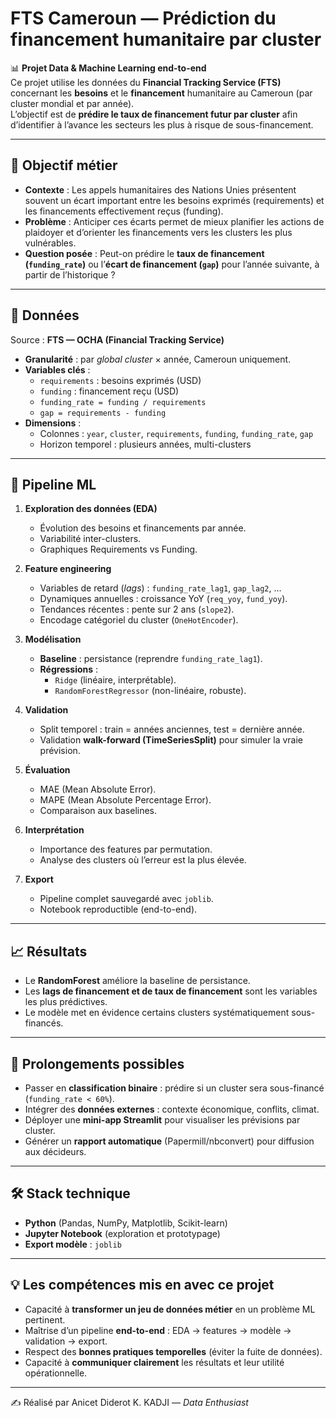 # FTS Cameroun — Prédiction du financement humanitaire par cluster

📊 **Projet Data & Machine Learning end-to-end**  
Ce projet utilise les données du **Financial Tracking Service (FTS)** concernant les **besoins** et le **financement** humanitaire au Cameroun (par cluster mondial et par année).  
L’objectif est de **prédire le taux de financement futur par cluster** afin d’identifier à l’avance les secteurs les plus à risque de sous-financement.

---

## 🎯 Objectif métier
- **Contexte** : Les appels humanitaires des Nations Unies présentent souvent un écart important entre les besoins exprimés (requirements) et les financements effectivement reçus (funding).  
- **Problème** : Anticiper ces écarts permet de mieux planifier les actions de plaidoyer et d’orienter les financements vers les clusters les plus vulnérables.  
- **Question posée** : Peut-on prédire le **taux de financement (`funding_rate`)** ou l’**écart de financement (`gap`)** pour l’année suivante, à partir de l’historique ?

---

## 📂 Données
Source : **FTS — OCHA (Financial Tracking Service)**  
- **Granularité** : par *global cluster* × année, Cameroun uniquement.  
- **Variables clés** :
  - `requirements` : besoins exprimés (USD)
  - `funding` : financement reçu (USD)
  - `funding_rate = funding / requirements`
  - `gap = requirements - funding`
- **Dimensions** :
  - Colonnes : `year`, `cluster`, `requirements`, `funding`, `funding_rate`, `gap`
  - Horizon temporel : plusieurs années, multi-clusters

---

## 🔧 Pipeline ML

1. **Exploration des données (EDA)**
   - Évolution des besoins et financements par année.
   - Variabilité inter-clusters.
   - Graphiques Requirements vs Funding.

2. **Feature engineering**
   - Variables de retard (*lags*) : `funding_rate_lag1`, `gap_lag2`, …
   - Dynamiques annuelles : croissance YoY (`req_yoy`, `fund_yoy`).
   - Tendances récentes : pente sur 2 ans (`slope2`).
   - Encodage catégoriel du cluster (`OneHotEncoder`).

3. **Modélisation**
   - **Baseline** : persistance (reprendre `funding_rate_lag1`).
   - **Régressions** : 
     - `Ridge` (linéaire, interprétable).
     - `RandomForestRegressor` (non-linéaire, robuste).

4. **Validation**
   - Split temporel : train = années anciennes, test = dernière année.
   - Validation **walk-forward (TimeSeriesSplit)** pour simuler la vraie prévision.

5. **Évaluation**
   - MAE (Mean Absolute Error).
   - MAPE (Mean Absolute Percentage Error).
   - Comparaison aux baselines.

6. **Interprétation**
   - Importance des features par permutation.
   - Analyse des clusters où l’erreur est la plus élevée.

7. **Export**
   - Pipeline complet sauvegardé avec `joblib`.
   - Notebook reproductible (end-to-end).

---

## 📈 Résultats
- Le **RandomForest** améliore la baseline de persistance.
- Les **lags de financement et de taux de financement** sont les variables les plus prédictives.
- Le modèle met en évidence certains clusters systématiquement sous-financés.

---

## 🚀 Prolongements possibles
- Passer en **classification binaire** : prédire si un cluster sera sous-financé (`funding_rate < 60%`).
- Intégrer des **données externes** : contexte économique, conflits, climat.
- Déployer une **mini-app Streamlit** pour visualiser les prévisions par cluster.
- Générer un **rapport automatique** (Papermill/nbconvert) pour diffusion aux décideurs.

---

## 🛠️ Stack technique
- **Python** (Pandas, NumPy, Matplotlib, Scikit-learn)
- **Jupyter Notebook** (exploration et prototypage)
- **Export modèle** : `joblib`


---

## 💡 Les compétences mis en avec ce projet

- Capacité à **transformer un jeu de données métier** en un problème ML pertinent.  
- Maîtrise d’un pipeline **end-to-end** : EDA → features → modèle → validation → export.  
- Respect des **bonnes pratiques temporelles** (éviter la fuite de données).  
- Capacité à **communiquer clairement** les résultats et leur utilité opérationnelle.  

---

✍️ Réalisé par Anicet Diderot K. KADJI — *Data Enthusiast*  

